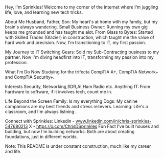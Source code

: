 Hey, I'm Sprinkles! 
Welcome to my corner of the internet where I'm juggling life, love, and learning new tech tricks.

About Me
Husband, Father, Son: My heart's at home with my family, but my brain's always wandering.
Small Business Owner: Running my own gig keeps me grounded and has taught me alot.
From Glass to Bytes: Started with Skilled Trades (Glazier) in construction, which taught me the value of hard work and precision. Now, I'm transitioning to IT, my first passion.

My Journey to IT
Switching Gears: Sold my Sub-Contracting business to my partner. Now I'm diving headfirst into IT, transforming my passion into my profession.

What I'm Do Now 
Studying for the trifecta CompTIA A+, CompTIA Network+ and CompTIA Security+.

Interests
Security, Networking,SDR,AI,Ham Radio etc. 
Anything IT: From hardware to software, if it involves tech, count me in.

Life Beyond the Screen
Family: Is my everything 
Dogs: My canine companions are my best friends and stress relievers.
Learning: Life's a classroom, and I'm always listning .

Connect with Sprinkles:
Linkedin - www.linkedin.com/in/chris-sprinkles-547680213
X - https://x.com/ChrisDSprinkles
Fun Fact
I've built houses and building, but now I'm building networks. Both are about creating foundations, just in different worlds.

Note: This README is under constant construction, much like my career and life.
